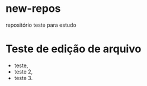 # new-repos
repositório teste para estudo

# Teste de edição de arquivo
* teste,
* teste 2,
* teste 3.
